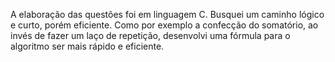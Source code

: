 A elaboração das questões foi em linguagem C. Busquei um caminho lógico e curto, porém eficiente. Como por exemplo a confecção do somatório, ao invés de fazer um laço de repetição, desenvolvi uma fórmula para o algoritmo ser mais rápido e eficiente.
